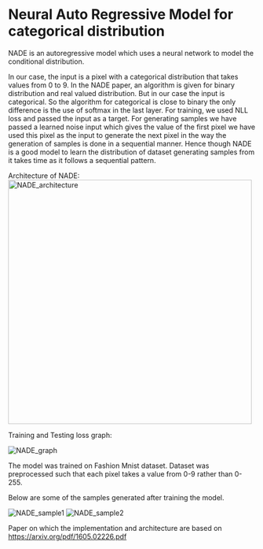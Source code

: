 # Neural Auto Regressive Model for categorical distribution

NADE is an autoregressive model which uses a neural network to model the conditional distribution. 

In our case, the input is a pixel with a categorical distribution that takes values from 0 to 9. In the NADE paper, an algorithm is given for binary distribution and real valued distribution. But in our case the input is categorical. So the algorithm for categorical is close to binary the only difference is the use of softmax in the last layer. For training, we used NLL loss and passed the input as a target. For generating samples we have passed a learned noise input which gives the value of the first pixel we have used this pixel as the input to generate the next pixel in the way the generation of samples is done in a sequential manner. Hence though NADE is a good model to learn the distribution of dataset generating samples from it takes time as it follows a sequential pattern.


Architecture of NADE:
<img width="496" alt="NADE_architecture" src="https://user-images.githubusercontent.com/80634226/194641247-8094b9be-b90a-4b69-a7ce-c674a60ee8ef.png">

Training and Testing loss graph:

![NADE_graph](https://user-images.githubusercontent.com/80634226/194641772-f0bd0239-f8d5-4d65-a9e8-afc28144e608.png)


The model was trained on Fashion Mnist dataset. Dataset was preprocessed such that each pixel takes a value from 0-9 rather than 0-255.

Below are some of the samples generated after training the model. 

![NADE_sample1](https://user-images.githubusercontent.com/80634226/194641421-4ac07dbf-f7fd-433e-930e-71003bb9b42a.png)
![NADE_sample2](https://user-images.githubusercontent.com/80634226/194641446-4b0ba55b-ff63-4d78-b3a6-2ddd8306106b.png)

Paper on which the implementation and architecture are based on https://arxiv.org/pdf/1605.02226.pdf


